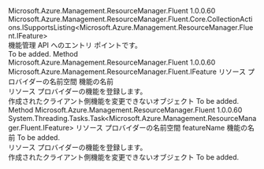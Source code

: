 <Type Name="IFeatures" FullName="Microsoft.Azure.Management.ResourceManager.Fluent.IFeatures">
  <TypeSignature Language="C#" Value="public interface IFeatures : Microsoft.Azure.Management.ResourceManager.Fluent.Core.CollectionActions.ISupportsListing&lt;Microsoft.Azure.Management.ResourceManager.Fluent.IFeature&gt;" />
  <TypeSignature Language="ILAsm" Value=".class public interface auto ansi abstract IFeatures implements class Microsoft.Azure.Management.ResourceManager.Fluent.Core.CollectionActions.ISupportsListing`1&lt;class Microsoft.Azure.Management.ResourceManager.Fluent.IFeature&gt;" />
  <TypeSignature Language="DocId" Value="T:Microsoft.Azure.Management.ResourceManager.Fluent.IFeatures" />
  <TypeSignature Language="VB.NET" Value="Public Interface IFeatures&#xA;Implements ISupportsListing(Of IFeature)" />
  <TypeSignature Language="F#" Value="type IFeatures = interface&#xA;    interface ISupportsListing&lt;IFeature&gt;" />
  <AssemblyInfo>
    <AssemblyName>Microsoft.Azure.Management.ResourceManager.Fluent</AssemblyName>
    <AssemblyVersion>1.0.0.60</AssemblyVersion>
  </AssemblyInfo>
  <Interfaces>
    <Interface>
      <InterfaceName>Microsoft.Azure.Management.ResourceManager.Fluent.Core.CollectionActions.ISupportsListing&lt;Microsoft.Azure.Management.ResourceManager.Fluent.IFeature&gt;</InterfaceName>
    </Interface>
  </Interfaces>
  <Docs>
    <summary>
            機能管理 API へのエントリ ポイントです。
            </summary>
    <remarks>To be added.</remarks>
  </Docs>
  <Members>
    <Member MemberName="Register">
      <MemberSignature Language="C#" Value="public Microsoft.Azure.Management.ResourceManager.Fluent.IFeature Register (string resourceProviderNamespace, string featureName);" />
      <MemberSignature Language="ILAsm" Value=".method public hidebysig newslot virtual instance class Microsoft.Azure.Management.ResourceManager.Fluent.IFeature Register(string resourceProviderNamespace, string featureName) cil managed" />
      <MemberSignature Language="DocId" Value="M:Microsoft.Azure.Management.ResourceManager.Fluent.IFeatures.Register(System.String,System.String)" />
      <MemberSignature Language="VB.NET" Value="Public Function Register (resourceProviderNamespace As String, featureName As String) As IFeature" />
      <MemberSignature Language="F#" Value="abstract member Register : string * string -&gt; Microsoft.Azure.Management.ResourceManager.Fluent.IFeature" Usage="iFeatures.Register (resourceProviderNamespace, featureName)" />
      <MemberType>Method</MemberType>
      <AssemblyInfo>
        <AssemblyName>Microsoft.Azure.Management.ResourceManager.Fluent</AssemblyName>
        <AssemblyVersion>1.0.0.60</AssemblyVersion>
      </AssemblyInfo>
      <ReturnValue>
        <ReturnType>Microsoft.Azure.Management.ResourceManager.Fluent.IFeature</ReturnType>
      </ReturnValue>
      <Parameters>
        <Parameter Name="resourceProviderNamespace" Type="System.String" />
        <Parameter Name="featureName" Type="System.String" />
      </Parameters>
      <Docs>
        <param name="resourceProviderNamespace">リソース プロバイダーの名前空間</param>
        <param name="featureName">機能の名前</param>
        <summary>
            リソース プロバイダーの機能を登録します。
            </summary>
        <returns>作成されたクライアント側機能を変更できないオブジェクト</returns>
        <remarks>To be added.</remarks>
      </Docs>
    </Member>
    <Member MemberName="RegisterAsync">
      <MemberSignature Language="C#" Value="public System.Threading.Tasks.Task&lt;Microsoft.Azure.Management.ResourceManager.Fluent.IFeature&gt; RegisterAsync (string resourceProviderNamespace, string featureName, System.Threading.CancellationToken cancellationToken = null);" />
      <MemberSignature Language="ILAsm" Value=".method public hidebysig newslot virtual instance class System.Threading.Tasks.Task`1&lt;class Microsoft.Azure.Management.ResourceManager.Fluent.IFeature&gt; RegisterAsync(string resourceProviderNamespace, string featureName, valuetype System.Threading.CancellationToken cancellationToken) cil managed" />
      <MemberSignature Language="DocId" Value="M:Microsoft.Azure.Management.ResourceManager.Fluent.IFeatures.RegisterAsync(System.String,System.String,System.Threading.CancellationToken)" />
      <MemberSignature Language="F#" Value="abstract member RegisterAsync : string * string * System.Threading.CancellationToken -&gt; System.Threading.Tasks.Task&lt;Microsoft.Azure.Management.ResourceManager.Fluent.IFeature&gt;" Usage="iFeatures.RegisterAsync (resourceProviderNamespace, featureName, cancellationToken)" />
      <MemberType>Method</MemberType>
      <AssemblyInfo>
        <AssemblyName>Microsoft.Azure.Management.ResourceManager.Fluent</AssemblyName>
        <AssemblyVersion>1.0.0.60</AssemblyVersion>
      </AssemblyInfo>
      <ReturnValue>
        <ReturnType>System.Threading.Tasks.Task&lt;Microsoft.Azure.Management.ResourceManager.Fluent.IFeature&gt;</ReturnType>
      </ReturnValue>
      <Parameters>
        <Parameter Name="resourceProviderNamespace" Type="System.String" />
        <Parameter Name="featureName" Type="System.String" />
        <Parameter Name="cancellationToken" Type="System.Threading.CancellationToken" />
      </Parameters>
      <Docs>
        <param name="resourceProviderNamespace">リソース プロバイダーの名前空間</param>
        <param name="featureName">featureName 機能の名前</param>
        <param name="cancellationToken">To be added.</param>
        <summary>
            リソース プロバイダーの機能を登録します。
            </summary>
        <returns>作成されたクライアント側機能を変更できないオブジェクト</returns>
        <remarks>To be added.</remarks>
      </Docs>
    </Member>
  </Members>
</Type>